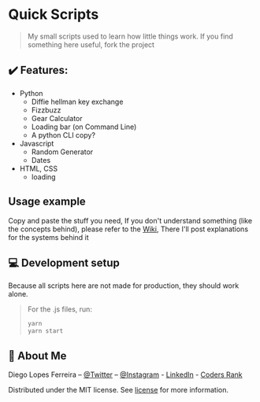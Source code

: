 # Quick Scripts
> My small scripts used to learn how little things work. If you find something here useful, fork the project


## :heavy_check_mark: Features:
* Python
  * Diffie hellman key exchange
  * Fizzbuzz
  * Gear Calculator
  * Loading bar (on Command Line)
  * A python CLI copy?
* Javascript
  * Random Generator
  * Dates
* HTML, CSS
  * loading


## Usage example
Copy and paste the stuff you need, If you don't understand something (like the concepts behind), please refer to the [Wiki](https://github.com/Diego-Lopes-Ferreira/), There I'll post explanations for the systems behind it

## :computer: Development setup
Because all scripts here are not made for production, they should work alone.

> For the .js files, run:
>```sh
>yarn
>yarn start
>```


## :rocket: About Me

Diego Lopes Ferreira – [@Twitter](https://twitter.com/Diego_simSouEu) – [@Instagram](https://www.instagram.com/diego.lopes.f/) - [LinkedIn](https://www.linkedin.com/in/diego-lopes-ferreira-a23a8919b/) - [Coders Rank](https://profile.codersrank.io/user/diego-lopes-ferreira)

Distributed under the MIT license. See [license](LICENSE) for more information.
